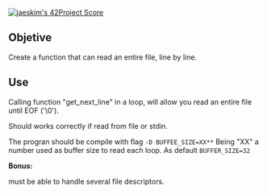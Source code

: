 [![jaeskim's 42Project Score](https://badge42.herokuapp.com/api/project/mrubio/get_next_line)](https://github.com/JaeSeoKim/badge42)

## Objetive

Create a function that can read an entire file, line by line.

## Use

Calling function "get_next_line" in a loop, will allow you read an entire file until EOF ('\0').

Should works correctly if read from file or stdin.

The progran should be compile with flag `-D BUFFEE_SIZE=XX**` Being "XX" a number used as buffer size to read each loop. As default  `BUFFER_SIZE=32`

**Bonus:**

must be able to handle several file descriptors.
